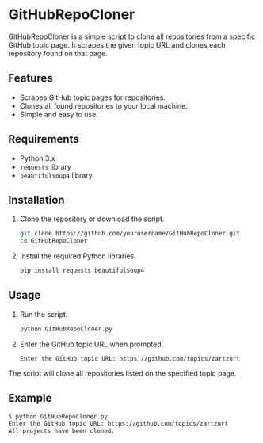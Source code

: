 # GitHubRepoCloner

GitHubRepoCloner is a simple script to clone all repositories from a specific GitHub topic page. It scrapes the given topic URL and clones each repository found on that page.

## Features

- Scrapes GitHub topic pages for repositories.
- Clones all found repositories to your local machine.
- Simple and easy to use.

## Requirements

- Python 3.x
- `requests` library
- `beautifulsoup4` library

## Installation

1. Clone the repository or download the script.

    ```bash
    git clone https://github.com/yourusername/GitHubRepoCloner.git
    cd GitHubRepoCloner
    ```

2. Install the required Python libraries.

    ```bash
    pip install requests beautifulsoup4
    ```

## Usage

1. Run the script.

    ```bash
    python GitHubRepoCloner.py
    ```

2. Enter the GitHub topic URL when prompted.

    ```plaintext
    Enter the GitHub topic URL: https://github.com/topics/zartzurt
    ```

The script will clone all repositories listed on the specified topic page.

## Example

```bash
$ python GitHubRepoCloner.py
Enter the GitHub topic URL: https://github.com/topics/zartzurt
All projects have been cloned.
